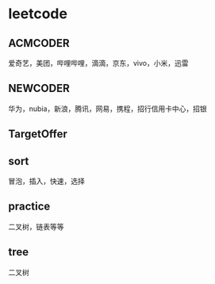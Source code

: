 # leetcode
## ACMCODER
爱奇艺，美团，哔哩哔哩，滴滴，京东，vivo，小米，迅雷
## NEWCODER
华为，nubia，新浪，腾讯，网易，携程，招行信用卡中心，招银
## TargetOffer
## sort
冒泡，插入，快速，选择
## practice
二叉树，链表等等
## tree
二叉树
